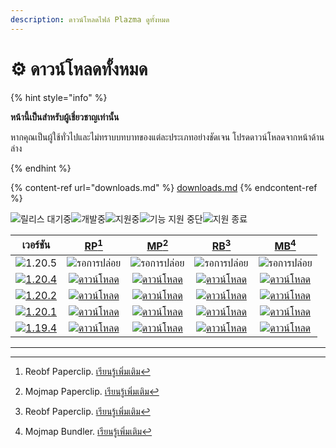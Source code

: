 ```yaml
---
description: ดาวน์โหลดไฟล์ Plazma ดูทั้งหมด
---
```


# ⚙️ ดาวน์โหลดทั้งหมด

{% hint style="info" %}

**หน้านี้เป็นสำหรับผู้เชี่ยวชาญเท่านั้น**

หากคุณเป็นผู้ใช้ทั่วไปและไม่ทราบบทบาทของแต่ละประเภทอย่างชัดเจน
โปรดดาวน์โหลดจากหน้าด้านล่าง

{% endhint %}

{% content-ref url="downloads.md" %}
[downloads.md](downloads.md)
{% endcontent-ref %}

[wtr]: https://badge.plazmamc.org/0/รอการปล่อย

![릴리스 대기중][wtr]![개발중](https://badge.plazmamc.org/1/개발중)![지원중](https://badge.plazmamc.org/2/지원중)![기능 지원 중단](https://badge.plazmamc.org/6/기능%20지원%20중단)![지원 종료](https://badge.plazmamc.org/4/지원%20종료)

|                                      เวอร์ชัน                                     |                               [RP](#user-content-fn-1)[^1]                               |                               [MP](#user-content-fn-2)[^2]                               |                               [RB](#user-content-fn-3)[^3]                               |                               [MB](#user-content-fn-4)[^4]                               |
| :-------------------------------------------------------------------------------: | :--------------------------------------------------------------------------------------: | :--------------------------------------------------------------------------------------: | :--------------------------------------------------------------------------------------: | :--------------------------------------------------------------------------------------: |
|                   ![1.20.5](https://badge.plazmamc.org/0/1.20.5)                  |                                    ![รอการปล่อย][wtr]                                    |                                    ![รอการปล่อย][wtr]                                    |                                    ![รอการปล่อย][wtr]                                    |                                    ![รอการปล่อย][wtr]                                    |
| [![1.20.4](https://badge.plazmamc.org/2/1.20.4)](https://git.plazmamc.org/1.20.4) | [![ดาวน์โหลด](https://badge.plazmamc.org/1/ดาวน์โหลด)](https://dl.plazmamc.org/1.20.4/0) | [![ดาวน์โหลด](https://badge.plazmamc.org/1/ดาวน์โหลด)](https://dl.plazmamc.org/1.20.4/1) | [![ดาวน์โหลด](https://badge.plazmamc.org/1/ดาวน์โหลด)](https://dl.plazmamc.org/1.20.4/2) | [![ดาวน์โหลด](https://badge.plazmamc.org/1/ดาวน์โหลด)](https://dl.plazmamc.org/1.20.4/3) |
| [![1.20.2](https://badge.plazmamc.org/6/1.20.2)](https://git.plazmamc.org/1.20.2) | [![ดาวน์โหลด](https://badge.plazmamc.org/1/ดาวน์โหลด)](https://dl.plazmamc.org/1.20.2/0) | [![ดาวน์โหลด](https://badge.plazmamc.org/1/ดาวน์โหลด)](https://dl.plazmamc.org/1.20.2/1) | [![ดาวน์โหลด](https://badge.plazmamc.org/1/ดาวน์โหลด)](https://dl.plazmamc.org/1.20.2/2) | [![ดาวน์โหลด](https://badge.plazmamc.org/1/ดาวน์โหลด)](https://dl.plazmamc.org/1.20.2/3) |
| [![1.20.1](https://badge.plazmamc.org/4/1.20.1)](https://git.plazmamc.org/1.20.1) | [![ดาวน์โหลด](https://badge.plazmamc.org/1/ดาวน์โหลด)](https://dl.plazmamc.org/1.20.1/0) | [![ดาวน์โหลด](https://badge.plazmamc.org/1/ดาวน์โหลด)](https://dl.plazmamc.org/1.20.1/1) | [![ดาวน์โหลด](https://badge.plazmamc.org/1/ดาวน์โหลด)](https://dl.plazmamc.org/1.20.1/2) | [![ดาวน์โหลด](https://badge.plazmamc.org/1/ดาวน์โหลด)](https://dl.plazmamc.org/1.20.1/3) |
| [![1.19.4](https://badge.plazmamc.org/4/1.19.4)](https://git.plazmamc.org/1.19.4) | [![ดาวน์โหลด](https://badge.plazmamc.org/1/ดาวน์โหลด)](https://dl.plazmamc.org/1.19.4/0) | [![ดาวน์โหลด](https://badge.plazmamc.org/1/ดาวน์โหลด)](https://dl.plazmamc.org/1.19.4/1) | [![ดาวน์โหลด](https://badge.plazmamc.org/1/ดาวน์โหลด)](https://dl.plazmamc.org/1.19.4/2) | [![ดาวน์โหลด](https://badge.plazmamc.org/1/ดาวน์โหลด)](https://dl.plazmamc.org/1.19.4/3) |

***

[^1]: Reobf Paperclip. [เรียนรู้เพิ่มเติม](../administration/getting-started#id-2)

[^2]: Mojmap Paperclip. [เรียนรู้เพิ่มเติม](../administration/getting-started#id-2)

[^3]: Reobf Paperclip. [เรียนรู้เพิ่มเติม](../administration/getting-started#id-2)

[^4]: Mojmap Bundler. [เรียนรู้เพิ่มเติม](../administration/getting-started#id-2)
